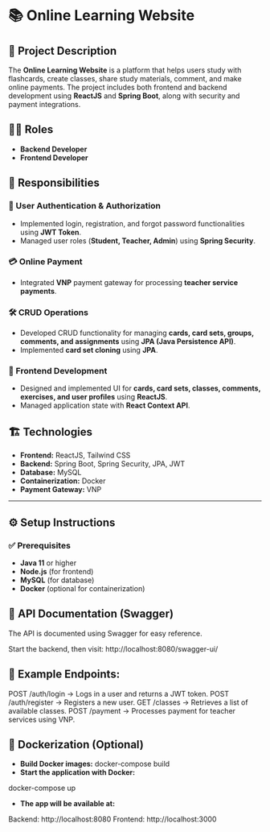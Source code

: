 # 📚 Online Learning Website

## 📝 Project Description
The **Online Learning Website** is a platform that helps users study with flashcards, create classes, share study materials, comment, and make online payments. The project includes both frontend and backend development using **ReactJS** and **Spring Boot**, along with security and payment integrations.

## 🧑‍💻 Roles
- **Backend Developer**
- **Frontend Developer**

## 🚀 Responsibilities

### 🔐 User Authentication & Authorization
- Implemented login, registration, and forgot password functionalities using **JWT Token**.
- Managed user roles (**Student, Teacher, Admin**) using **Spring Security**.

### 💳 Online Payment
- Integrated **VNP** payment gateway for processing **teacher service payments**.

### 🛠️ CRUD Operations
- Developed CRUD functionality for managing **cards, card sets, groups, comments, and assignments** using **JPA (Java Persistence API)**.
- Implemented **card set cloning** using **JPA**.

### 🎨 Frontend Development
- Designed and implemented UI for **cards, card sets, classes, comments, exercises, and user profiles** using **ReactJS**.
- Managed application state with **React Context API**.

## 🏗️ Technologies
- **Frontend:** ReactJS, Tailwind CSS
- **Backend:** Spring Boot, Spring Security, JPA, JWT
- **Database:** MySQL
- **Containerization:** Docker
- **Payment Gateway:** VNP

---

## ⚙️ Setup Instructions

### ✅ Prerequisites
- **Java 11** or higher
- **Node.js** (for frontend)
- **MySQL** (for database)
- **Docker** (optional for containerization)
## 📜 API Documentation (Swagger)
The API is documented using Swagger for easy reference.

Start the backend, then visit:
http://localhost:8080/swagger-ui/
## 🔗 Example Endpoints:
POST /auth/login → Logs in a user and returns a JWT token.
POST /auth/register → Registers a new user.
GET /classes → Retrieves a list of available classes.
POST /payment → Processes payment for teacher services using VNP.
## 🐳 Dockerization (Optional)
- **Build Docker images:**
docker-compose build
- **Start the application with Docker:**

docker-compose up
- **The app will be available at:**

Backend: http://localhost:8080
Frontend: http://localhost:3000
